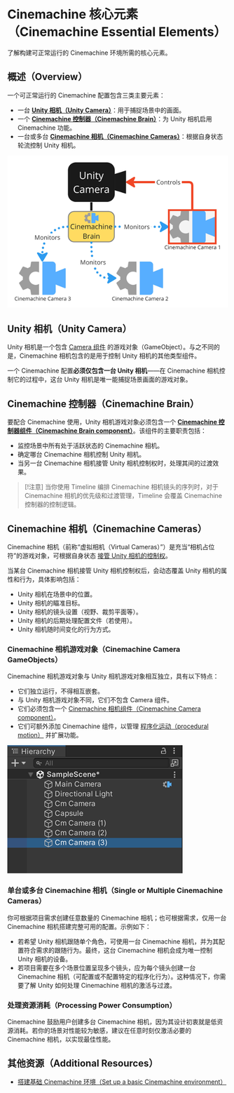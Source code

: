 # Cinemachine 核心元素（Cinemachine Essential Elements）

了解构建可正常运行的 Cinemachine 环境所需的核心元素。


## 概述（Overview）
一个可正常运行的 Cinemachine 配置包含三类主要元素：
- 一台 [**Unity 相机（Unity Camera）**](#unity-相机（unity-camera）)：用于捕捉场景中的画面。
- 一个 [**Cinemachine 控制器（Cinemachine Brain）**](#cinemachine-控制器（cinemachine-brain）)：为 Unity 相机启用 Cinemachine 功能。
- 一台或多台 [**Cinemachine 相机（Cinemachine Cameras）**](#cinemachine-相机（cinemachine-cameras）)：根据自身状态轮流控制 Unity 相机。

![Cinemachine 配置示例：带有 Cinemachine 控制器组件的 Unity 相机，以及三台 Cinemachine 相机](images/concept-base.png)


## Unity 相机（Unity Camera）
Unity 相机是一个包含 [Camera 组件](https://docs.unity3d.com/Manual/class-Camera.html) 的游戏对象（GameObject）。与之不同的是，Cinemachine 相机包含的是用于控制 Unity 相机的其他类型组件。

一个 Cinemachine 配置**必须仅包含一台 Unity 相机**——在 Cinemachine 相机控制它的过程中，这台 Unity 相机是唯一能捕捉场景画面的游戏对象。


## Cinemachine 控制器（Cinemachine Brain）
要配合 Cinemachine 使用，Unity 相机游戏对象必须包含一个 [**Cinemachine 控制器组件（Cinemachine Brain component）**](CinemachineBrain.md)。该组件的主要职责包括：
- 监控场景中所有处于活跃状态的 Cinemachine 相机。
- 确定哪台 Cinemachine 相机控制 Unity 相机。
- 当另一台 Cinemachine 相机接管 Unity 相机控制权时，处理其间的过渡效果。

> [!注意]
> 当你使用 Timeline 编排 Cinemachine 相机镜头的序列时，对于 Cinemachine 相机的优先级和过渡管理，Timeline 会覆盖 Cinemachine 控制器的控制逻辑。


## Cinemachine 相机（Cinemachine Cameras）
Cinemachine 相机（前称“虚拟相机（Virtual Cameras）”）是充当“相机占位符”的游戏对象，可根据自身状态 [接管 Unity 相机的控制权](concept-camera-control-transitions.md)。

当某台 Cinemachine 相机接管 Unity 相机控制权后，会动态覆盖 Unity 相机的属性和行为，具体影响包括：
- Unity 相机在场景中的位置。
- Unity 相机的瞄准目标。
- Unity 相机的镜头设置（视野、裁剪平面等）。
- Unity 相机的后期处理配置文件（若使用）。
- Unity 相机随时间变化的行为方式。


### Cinemachine 相机游戏对象（Cinemachine Camera GameObjects）
Cinemachine 相机游戏对象与 Unity 相机游戏对象相互独立，具有以下特点：
- 它们独立运行，不得相互嵌套。
- 与 Unity 相机游戏对象不同，它们不包含 Camera 组件。
- 它们必须包含一个 [Cinemachine 相机组件（Cinemachine Camera component）](CinemachineCamera.md)。
- 它们可额外添加 Cinemachine 组件，以管理 [程序化运动（procedural motion）](concept-procedural-motion.md) 并扩展功能。

![层级示例：场景中包含一台带有 Cinemachine 控制器的 Unity 相机，以及多台 Cinemachine 相机](images/CinemachineSceneHierarchy.png)


### 单台或多台 Cinemachine 相机（Single or Multiple Cinemachine Cameras）
你可根据项目需求创建任意数量的 Cinemachine 相机；也可根据需求，仅用一台 Cinemachine 相机搭建完整可用的配置。示例如下：
- 若希望 Unity 相机跟随单个角色，可使用一台 Cinemachine 相机，并为其配置符合需求的跟随行为。最终，这台 Cinemachine 相机会成为唯一控制 Unity 相机的设备。
- 若项目需要在多个场景位置呈现多个镜头，应为每个镜头创建一台 Cinemachine 相机（可配置或不配置特定的程序化行为）。这种情况下，你需要了解 Unity 如何处理 Cinemachine 相机的激活与过渡。


### 处理资源消耗（Processing Power Consumption）
Cinemachine 鼓励用户创建多台 Cinemachine 相机，因为其设计初衷就是低资源消耗。若你的场景对性能较为敏感，建议在任意时刻仅激活必要的 Cinemachine 相机，以实现最佳性能。


## 其他资源（Additional Resources）
- [搭建基础 Cinemachine 环境（Set up a basic Cinemachine environment）](setup-cinemachine-environment.md)